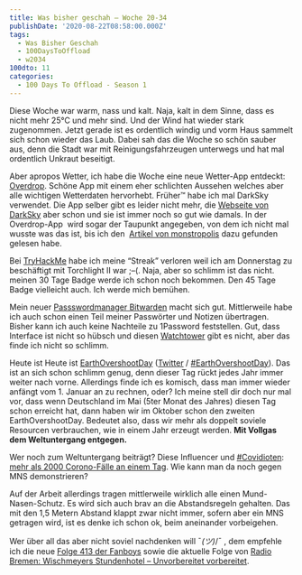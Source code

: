 ```yaml
---
title: Was bisher geschah – Woche 20-34
publishDate: '2020-08-22T08:58:00.000Z'
tags:
  - Was Bisher Geschah
  - 100DaysToOffload
  - w2034
100dto: 11
categories:
  - 100 Days To Offload - Season 1
---
```


Diese Woche war warm, nass und kalt. Naja, kalt in dem Sinne, dass es nicht mehr 25°C und mehr sind. Und der Wind hat wieder stark zugenommen. Jetzt gerade ist es ordentlich windig und vorm Haus sammelt sich schon wieder das Laub. Dabei sah das die Woche so schön sauber aus, denn die Stadt war mit Reinigungsfahrzeugen unterwegs und hat mal ordentlich Unkraut beseitigt.

Aber apropos Wetter, ich habe die Woche eine neue Wetter-App entdeckt: [Overdrop](https://apps.apple.com/us/app/overdrop-weather/id1459855011). Schöne App mit einem eher schlichten Aussehen welches aber alle wichtigen Wetterdaten hervorhebt. Früher™ habe ich mal DarkSky verwendet. Die App selber gibt es leider nicht mehr, die [Webseite von DarkSky](https://maps.darksky.net/@temperature,50.681,11.074,5) aber schon und sie ist immer noch so gut wie damals. In der Overdrop-App  wird sogar der Taupunkt angegeben, von dem ich nicht mal wusste was das ist, bis ich den  [Artikel von monstropolis](https://monstropolis.wordpress.com/2020/08/12/krims-krams-36/) dazu gefunden gelesen habe.

Bei [TryHackMe](https://tryhackme.com) habe ich meine “Streak” verloren weil ich am Donnerstag zu beschäftigt mit Torchlight II war ;–(. Naja, aber so schlimm ist das nicht. meinen 30 Tage Badge werde ich schon noch bekommen. Den 45 Tage Badge vielleicht auch. Ich werde mich bemühen.

Mein neuer [Passswordmanager Bitwarden](https://blog.zn80.net/bitwarden) macht sich gut. Mittlerweile habe ich auch schon einen Teil meiner Passwörter und Notizen übertragen. Bisher kann ich auch keine Nachteile zu 1Password feststellen. Gut, dass Interface ist nicht so hübsch und diesen [Watchtower](https://watchtower.1password.com/) gibt es nicht, aber das finde ich nicht so schlimm.

Heute ist Heute ist [EarthOvershootDay](https://de.wikipedia.org/wiki/Earth_Overshoot_Day) ([Twitter](https://twitter.com/JGemassmer/status/1297073626521522179) / [#EarthOvershootDay](https://twitter.com/hashtag/EarthOvershootDay)). Das ist an sich schon schlimm genug, denn dieser Tag rückt jedes Jahr immer weiter nach vorne. Allerdings finde ich es komisch, dass man immer wieder anfängt vom 1. Januar an zu rechnen, oder? Ich meine stell dir doch nur mal vor, dass wenn Deutschland im Mai (5ter Monat des Jahres) diesen Tag schon erreicht hat, dann haben wir im Oktober schon den zweiten EarthOvershootDay. Bedeutet also, dass wir mehr als doppelt soviele Resourcen verbrauchen, wie in einem Jahr erzeugt werden. **Mit Vollgas dem Weltuntergang entgegen.**

Wer noch zum Weltuntergang beiträgt? Diese Influencer und [#Covidioten](https://blog.zn80.net/tag:Covidioten): [mehr als 2000 Corono-Fälle an einem Tag](https://www.dw.com/de/rki-meldet-gut-2000-neue-corona-f%C3%A4lle/a-54656825?maca=de-rss-de-all-1119-rdf). Wie kann man da noch gegen MNS demonstrieren?

Auf der Arbeit allerdings tragen mittlerweile wirklich alle einen Mund-Nasen-Schutz. Es wird sich auch brav an die Abstandsregeln gehalten. Das mit den 1,5 Metern Abstand klappt zwar nicht immer, sofern aber ein MNS getragen wird, ist es denke ich schon ok, beim aneinander vorbeigehen.

Wer über all das aber nicht soviel nachdenken will ¯_\(ツ)_/¯ , dem empfehle ich die neue [Folge 413 der Fanboys](https://www.fanboys.fm/413-2/) sowie die aktuelle Folge von [Radio Bremen: Wischmeyers Stundenhotel – Unvorbereitet vorbereitet](https://pca.st/wfip1o06).

